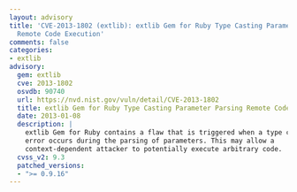 ```yaml
---
layout: advisory
title: 'CVE-2013-1802 (extlib): extlib Gem for Ruby Type Casting Parameter Parsing
  Remote Code Execution'
comments: false
categories:
- extlib
advisory:
  gem: extlib
  cve: 2013-1802
  osvdb: 90740
  url: https://nvd.nist.gov/vuln/detail/CVE-2013-1802
  title: extlib Gem for Ruby Type Casting Parameter Parsing Remote Code Execution
  date: 2013-01-08
  description: |
    extlib Gem for Ruby contains a flaw that is triggered when a type casting
    error occurs during the parsing of parameters. This may allow a
    context-dependent attacker to potentially execute arbitrary code.
  cvss_v2: 9.3
  patched_versions:
  - ">= 0.9.16"
---
```

